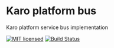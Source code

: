 # Karo platform bus

Karo platform service bus implementation

[![MIT licensed][mit-badge]][mit-url]
[![Build Status][actions-badge]][actions-url]

[mit-badge]: https://img.shields.io/badge/license-MIT-blue.svg
[mit-url]: https://github.com/karo-platform/karo-bus/blob/main/LICENSE
[actions-badge]: https://github.com/karo-platform/karo-bus/actions/workflows/rust.yml/badge.svg
[actions-url]: https://github.com/karo-platform/karo-bus/actions/workflows/rust.yml